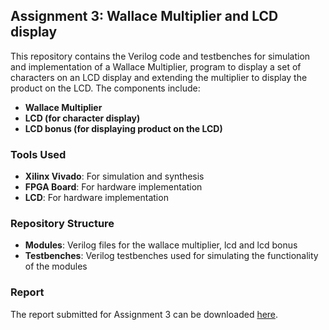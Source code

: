 ## Assignment 3: Wallace Multiplier and LCD display

This repository contains the Verilog code and testbenches for simulation and implementation of a Wallace Multiplier, program to display a set of characters on an LCD display and extending the multiplier to display the product on the LCD. The components include:

- **Wallace Multiplier**
- **LCD (for character display)**
- **LCD bonus (for displaying product on the LCD)**

### Tools Used
- **Xilinx Vivado**: For simulation and synthesis
- **FPGA Board**: For hardware implementation
- **LCD**: For hardware implementation

### Repository Structure
- **Modules**: Verilog files for the wallace multiplier, lcd and lcd bonus
- **Testbenches**: Verilog testbenches used for simulating the functionality of the modules

### Report
The report submitted for Assignment 3 can be downloaded [here](https://github.com/aadarshram/MicroProcessorsLab_EE2016/blob/main/Assignment_2/Assgn3_Report.pdf).
